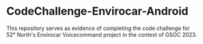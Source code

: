 # CodeChallenge-Envirocar-Android
This repository serves as evidence of completing the code challenge for 52° North's Envirocar Voicecommand project in the context of GSOC 2023.
